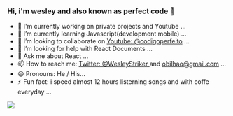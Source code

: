 ### Hi, i'm wesley and also known as perfect code 👋



- 🔭 I'm currently working on private projects and Youtube ...
- 🌱 I’m currently learning Javascript(development mobile) ...
- 👯 I’m looking to collaborate on [Youtube: @codigoperfeito](https://www.youtube.com/channel/UCTWnlBATwfYnz8rRWNeX1cQ) ...
- 🤔 I’m looking for help with React Documents ...
- 💬 Ask me about React ...
- 📫 How to reach me: [Twitter: @WesleyStriker ](https://twitter.com/wesleystriker) and obilhao@gmail.com ...
- 😄 Pronouns: He / His...
- ⚡ Fun fact: i speed almost 12 hours listerning songs and with coffe everyday ...

<img src="https://github-readme-stats.vercel.app/api?username=codigoperfeito&&show_icons=true&title_color=ffffff&icon_color=bb2acf&text_color=daf7dc&bg_color=191919">
